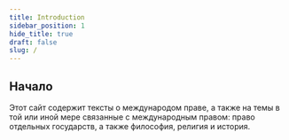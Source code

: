 ```yaml
---
title: Introduction 
sidebar_position: 1
hide_title: true
draft: false
slug: /
---
```


## Начало

Этот сайт содержит тексты о международом праве, а также на темы в той или иной мере связанные с международным правом: право отдельных государств, а также философия, религия и история. 
